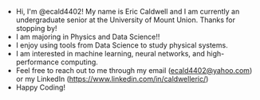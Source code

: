 - Hi, I'm @ecald4402! My name is Eric Caldwell and I am currently an undergraduate senior at the University of Mount Union. Thanks for stopping by!
- I am majoring in Physics and Data Science!!
- I enjoy using tools from Data Science to study physical systems.
- I am interested in machine learning, neural networks, and high-performance computing.
- Feel free to reach out to me through my email (ecald4402@yahoo.com) or my LinkedIn (https://www.linkedin.com/in/caldwelleric/)
- Happy Coding!


<!---
ecald4402/ecald4402 is a ✨ special ✨ repository because its `README.md` (this file) appears on your GitHub profile.
You can click the Preview link to take a look at your changes.
--->
